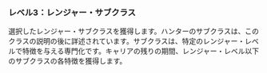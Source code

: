 ### レベル3：レンジャー・サブクラス

選択したレンジャー・サブクラスを獲得します。ハンターのサブクラスは、このクラスの説明の後に詳述されています。サブクラスは、特定のレンジャー・レベルで特徴を与える専門化です。キャリアの残りの期間、レンジャー・レベル以下のサブクラスの各特徴を獲得します。
